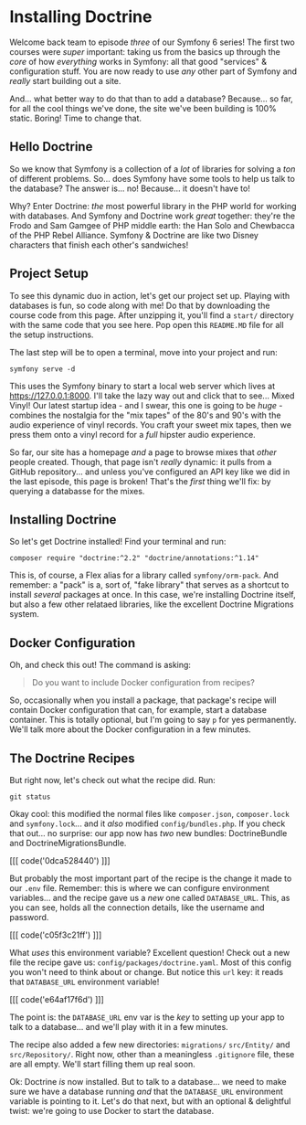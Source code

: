 # Installing Doctrine

Welcome back team to episode *three* of our Symfony 6 series! The first two courses
were *super* important: taking us from the basics up through the *core* of how
*everything* works in Symfony: all that good "services" & configuration stuff. You
are now ready to use *any* other part of Symfony and *really* start building out
a site.

And... what better way to do that than to add a database? Because... so far,
for all the cool things we've done, the site we've been building is 100% static.
Boring! Time to change that.

## Hello Doctrine

So we know that Symfony is a collection of a *lot* of libraries for solving a *ton*
of different problems. So... does Symfony have some tools to help us talk to the
database? The answer is... no! Because... it doesn't have to!

Why? Enter Doctrine: *the* most powerful library in the PHP world for working
with databases. And Symfony and Doctrine work *great* together: they're the Frodo
and Sam Gamgee of PHP middle earth: the Han Solo and Chewbacca of the PHP Rebel
Alliance. Symfony & Doctrine are like two Disney characters that finish each other's
sandwiches!

## Project Setup

To see this dynamic duo in action, let's get our project set up. Playing with
databases is fun, so code along with me! Do that by downloading the course code
from this page. After unzipping it, you'll find a `start/` directory with the same
code that you see here. Pop open this `README.MD` file for all the setup instructions.

The last step will be to open a terminal, move into your project and run:

```terminal
symfony serve -d
```

This uses the Symfony binary to start a local web server which lives at
https://127.0.0.1:8000. I'll take the lazy way out and click that to see...
Mixed Vinyl! Our latest startup idea - and I swear, this one is going to be *huge* -
combines the nostalgia for the "mix tapes" of the 80's and 90's with the audio
experience of vinyl records. You craft your sweet mix tapes, then we press them
onto a vinyl record for a *full* hipster audio experience.

So far, our site has a homepage *and* a page to browse mixes that *other* people
created. Though, that page isn't *really* dynamic: it pulls from a GitHub repository...
and unless you've configured an API key like we did in the last episode, this page
is broken! That's the *first* thing we'll fix: by querying a databasse for the mixes.

## Installing Doctrine

So let's get Doctrine installed! Find your terminal and run:

```terminal
composer require "doctrine:^2.2" "doctrine/annotations:^1.14"
```

This is, of course, a Flex alias for a library called `symfony/orm-pack`. And
remember: a "pack" is a, sort of, "fake library" that serves as a shortcut to
install *several* packages at once. In this case, we're installing Doctrine itself,
but also a few other relataed libraries, like the excellent Doctrine Migrations
system.

## Docker Configuration

Oh, and check this out! The command is asking:

> Do you want to include Docker configuration from recipes?

So, occasionally when you install a package, that package's recipe will contain
Docker configuration that can, for example, start a database container. This is
totally optional, but I'm going to say `p` for yes permanently. We'll talk more about
the Docker configuration in a few minutes.

## The Doctrine Recipes

But right now, let's check out what the recipe did. Run:

```terminal
git status
```

Okay cool: this modified the normal files like `composer.json`, `composer.lock` and
`symfony.lock`... and it *also* modified `config/bundles.php`. If you check that
out... no surprise: our app now has *two* new bundles: DoctrineBundle and
DoctrineMigrationsBundle.

[[[ code('0dca528440') ]]]

But probably the most important part of the recipe is the change it made to our
`.env` file. Remember: this is where we can configure environment variables... and
the recipe gave us a *new* one called `DATABASE_URL`. This, as you can see, holds
all the connection details, like the username and password.

[[[ code('c05f3c21ff') ]]]

What *uses* this environment variable? Excellent question! Check out a new file
the recipe gave us: `config/packages/doctrine.yaml`. Most of this config you
won't need to think about or change. But notice this `url` key: it reads
that `DATABASE_URL` environment variable!

[[[ code('e64af17f6d') ]]]

The point is: the `DATABASE_URL` env var is the *key* to setting up your app to
talk to a database... and we'll play with it in a few minutes.

The recipe also added a few new directories: `migrations/` `src/Entity/` and
`src/Repository/`. Right now, other than a meaningless `.gitignore` file, these
are all empty. We'll start filling them up real soon.

Ok: Doctrine *is* now installed. But to talk to a database... we need to make
sure we have a database running *and* that the `DATABASE_URL` environment variable
is pointing to it. Let's do that next, but with an optional & delightful twist:
we're going to use Docker to start the database.

